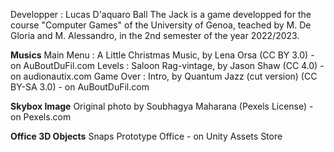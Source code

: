 Developper : Lucas D'aquaro
Ball The Jack is a game developped for the course "Computer Games" of the University of Genoa, teached by M. De Gloria and M. Alessandro, in the 2nd semester of the year 2022/2023.

  **Musics**
Main Menu : A Little Christmas Music, by Lena Orsa (CC BY 3.0) - on AuBoutDuFil.com
Levels : Saloon Rag-vintage, by Jason Shaw (CC 4.0) - on audionautix.com
Game Over : Intro, by Quantum Jazz (cut version) (CC BY-SA 3.0) - on AuBoutDuFil.com

  **Skybox Image**
Original photo by Soubhagya Maharana (Pexels License) - on Pexels.com

  **Office 3D Objects**
Snaps Prototype Office - on Unity Assets Store